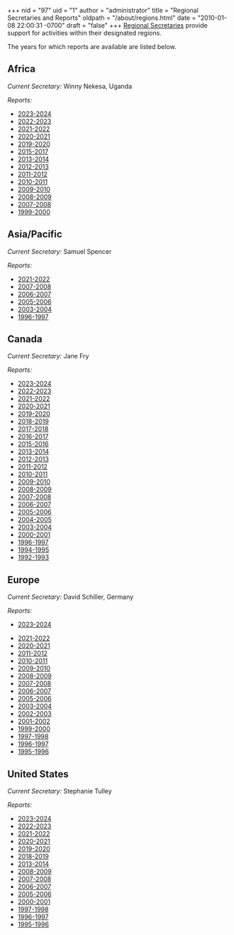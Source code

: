 +++
nid = "97"
uid = "1"
author = "administrator"
title = "Regional Secretaries and Reports"
oldpath = "/about/regions.html"
date = "2010-01-08 22:00:31 -0700"
draft = "false"
+++
[Regional Secretaries](/about/faq#faq14) provide support for activities within their designated regions.

The years for which reports are available are listed below.

Africa
------

*Current Secretary:* Winny Nekesa, Uganda

*Reports:*

<!--
-   [2024-2025](/about/regional-report-2024-2025-africa)
-->
-   [2023-2024](/about/regional-report-2023-2024-africa)
-   [2022-2023](/about/regional-report-2022-2023-africa)
-   [2021-2022](/about/regional-report-2021-2022-africa)
-   [2020-2021](/about/regional-report-2020-2021-africa)
-   [2019-2020](/about/regional-report-2019-2020-africa)
-   [2015-2017](/about/regional-report-2015-2017-africa)
-   [2013-2014](/about/regional-report-2013-2014-africa)
-   [2012-2013](/about/regional-report-2012-2013-africa)
-   [2011-2012](/about/regional-report-2011-2012-africa)
-   [2010-2011](/about/regional-report-2010-2011-africa)
-   [2009-2010](/about/regional-report-2009-2010-africa)
-   [2008-2009](/about/regional-report-2008-2009-africa)
-   [2007-2008](/about/regional-report-2007-2008-africa)
-   [1999-2000](/about/regional-report-1999-2000-africa)

Asia/Pacific
------------

*Current Secretary:* Samuel Spencer

*Reports:*

<!--
-   [2023-2024](/about/regional-report-2023-2024-asiapacific)
-   [2022-2023](/about/regional-report-2022-2023-asiapacific)
-->
-   [2021-2022](/about/regional-report-2021-2022-asiapacific)
-   [2007-2008](/about/regional-report-2007-2008-asiapacific)
-   [2006-2007](/about/regional-report-2006-2007-asiapacific)
-   [2005-2006](/about/regional-report-2005-2006-asiapacific)
-   [2003-2004](/about/regional-report-2003-2004-asiapacific)
-   [1996-1997](/about/regional-report-1996-1997-asiapacific)

Canada
------

*Current Secretary:* Jane Fry

*Reports:*

<!--
-   [2024-2024](/about/regional-report-2024-2024-canada)
-->
-   [2023-2024](/about/regional-report-2023-2024-canada)
-   [2022-2023](/about/regional-report-2022-2023-canada)
-   [2021-2022](/about/regional-report-2021-2022-canada)
-   [2020-2021](/about/regional-report-2020-2021-canada)
-   [2019-2020](/about/regional-report-2019-2020-canada)
-   [2018-2019](/about/regional-report-2018-2019-canada)
-   [2017-2018](/about/regional-report-2017-2018-canada)
-   [2016-2017](/about/regional-report-2016-2017-canada)
-   [2015-2016](/about/regional-report-2015-2016-canada)
-   [2013-2014](/about/regional-report-2013-2014-canada)
-   [2012-2013](/about/regional-report-2012-2013-canada)
-   [2011-2012](/about/regional-report-2011-2012-canada)
-   [2010-2011](/about/regional-report-2010-2011-canada)
-   [2009-2010](/about/regional-report-2009-2010-canada)
-   [2008-2009](/about/regional-report-2008-2009-canada)
-   [2007-2008](/about/regional-report-2007-2008-canada)
-   [2006-2007](/about/regional-report-2006-2007-canada)
-   [2005-2006](/about/regional-report-2005-2006-canada)
-   [2004-2005](/about/regional-report-2004-2005-canada)
-   [2003-2004](/about/regional-report-2003-2004-canada)
-   [2000-2001](/about/regional-report-2000-2001-canada)
-   [1996-1997](/about/regional-report-1996-1997-canada)
-   [1994-1995](/about/regional-report-1994-1995-canada)
-   [1992-1993](/about/regional-report-1992-1993-canada)

Europe
------

*Current Secretary:* David Schiller, Germany

*Reports:*

-   [2023-2024](/about/regional-report-2023-2024-europe)
<!--
-   [2022-2023](/about/regional-report-2022-2023-europe)
-->
-   [2021-2022](/about/regional-report-2021-2022-europe)
-   [2020-2021](/about/regional-report-2020-2021-europe)
-   [2011-2012](/about/regional-report-2011-2012-europe)
-   [2010-2011](/about/regional-report-2010-2011-europe)
-   [2009-2010](/about/regional-report-2009-2010-europe)
-   [2008-2009](/about/regional-report-2008-2009-europe)
-   [2007-2008](/about/regional-report-2007-2008-europe)
-   [2006-2007](/about/regional-report-2006-2007-europe)
-   [2005-2006](/about/regional-report-2005-2006-europe)
-   [2003-2004](/about/regional-report-2003-2004-europe)
-   [2002-2003](/about/regional-report-2002-2003-europe)
-   [2001-2002](/about/regional-report-2001-2002-europe)
-   [1999-2000](/about/regional-report-1999-2000-europe)
-   [1997-1998](/about/regional-report-1997-1998-europe)
-   [1996-1997](/about/regional-report-1996-1997-europe)
-   [1995-1996](/about/regional-report-1995-1996-europe)

United States
-------------

*Current Secretary:* Stephanie Tulley

*Reports:*

<!--
-   [2024-2025](/about/regional-report-2024-2025-united-states)
-->
-   [2023-2024](/about/regional-report-2023-2024-united-states)
-   [2022-2023](/about/regional-report-2022-2023-united-states)
-   [2021-2022](/about/regional-report-2021-2022-united-states)
-   [2020-2021](/about/regional-report-2020-2021-united-states)
-   [2019-2020](/about/regional-report-2019-2020-united-states)
-   [2018-2019](/about/regional-report-2018-2019-united-states)
-   [2013-2014](/about/regional-report-2013-2014-united-states)
-   [2008-2009](/about/regional-report-2008-2009-united-states)
-   [2007-2008](/about/regional-report-2007-2008-united-states)
-   [2006-2007](/about/regional-report-2006-2007-united-states)
-   [2005-2006](/about/regional-report-2005-2006-united-states)
-   [2000-2001](/about/regional-report-2000-2001-united-states)
-   [1997-1998](/about/regional-report-1997-1998-united-states)
-   [1996-1997](/about/regional-report-1996-1997-united-states)
-   [1995-1996](/about/regional-report-1995-1996-united-states)

